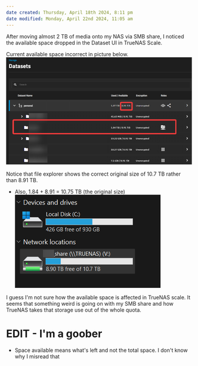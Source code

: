 ```yaml
---
date created: Thursday, April 18th 2024, 8:11 pm
date modified: Monday, April 22nd 2024, 11:05 am
---
```


After moving almost 2 TB of media onto my NAS via SMB share, I noticed the available space dropped in the Dataset UI in TrueNAS Scale.

Current available space incorrect in picture below.
![](IMG-20240418201329650.png)

Notice that file explorer shows the correct original size of 10.7 TB rather than 8.91 TB.
- Also, 1.84 + 8.91 = 10.75 TB (the original size)
![](IMG-20240418201356638.png)

I guess I'm not sure how the available space is affected in TrueNAS scale.  It seems that something weird is going on with my SMB share and how TrueNAS takes that storage use out of the whole quota.
# EDIT - I'm a goober
- Space available means what's left and not the total space.  I don't know why I misread that